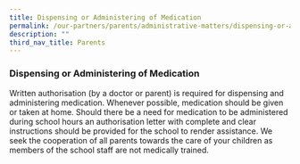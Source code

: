 ```yaml
---
title: Dispensing or Administering of Medication
permalink: /our-partners/parents/administrative-matters/dispensing-or-administering-of-medication/
description: ""
third_nav_title: Parents
---
```

### **Dispensing or Administering of Medication**
Written authorisation (by a doctor or parent) is required for dispensing and administering medication. Whenever possible, medication should be given or taken at home. Should there be a need for medication to be administered during school hours an authorisation letter with complete and clear instructions should be provided for the school to render assistance. We seek the cooperation of all parents towards the care of your children as members of the school staff are not medically trained.